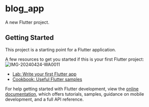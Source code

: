 # blog_app

A new Flutter project.

## Getting Started

This project is a starting point for a Flutter application.

A few resources to get you started if this is your first Flutter project:
![IMG-20240424-WA0011](https://github.com/hamzaali163/Blog-app-with-Firebase/assets/131654468/66c546f9-7929-4ae0-8bf5-3cae0ec22888)

- [Lab: Write your first Flutter app](https://docs.flutter.dev/get-started/codelab)
- [Cookbook: Useful Flutter samples](https://docs.flutter.dev/cookbook)

For help getting started with Flutter development, view the
[online documentation](https://docs.flutter.dev/), which offers tutorials,
samples, guidance on mobile development, and a full API reference.
